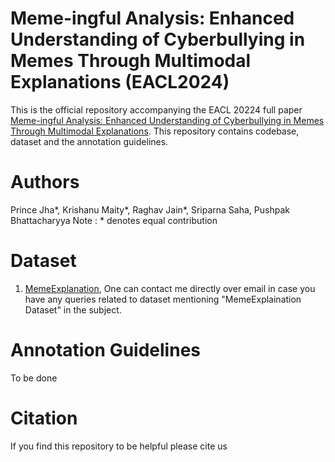 



# Meme-ingful Analysis: Enhanced Understanding of Cyberbullying in Memes Through Multimodal Explanations (EACL2024)

This is the official repository accompanying the EACL 20224 full paper [Meme-ingful Analysis: Enhanced Understanding of Cyberbullying in Memes Through Multimodal Explanations](https://www.cse.iitb.ac.in/dummy). This repository contains codebase, dataset and the annotation guidelines.

# Authors
Prince Jha*, Krishanu Maity*, Raghav Jain*, Sriparna Saha, Pushpak Bhattacharyya
Note : * denotes equal contribution

# Dataset
1. [MemeExplanation](jhapks1999@gmail.com), One can contact me directly over email in case you have any queries related to dataset mentioning "MemeExplaination Dataset" in the subject.


# Annotation Guidelines
To be done


# Citation
If you find this repository to be helpful please cite us

```

```


